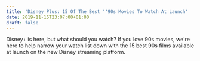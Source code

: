 ```yaml
---
title: 'Disney Plus: 15 Of The Best ''90s Movies To Watch At Launch'
date: 2019-11-15T23:07:00+01:00
draft: false
---
```


Disney+ is here, but what should you watch? If you love 90s movies, we're here to help narrow your watch list down with the 15 best 90s films available at launch on the new Disney streaming platform.